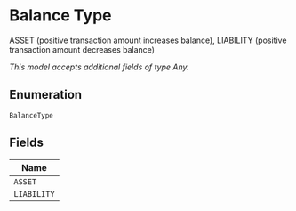 
# Balance Type

ASSET (positive transaction amount increases balance), LIABILITY (positive transaction amount decreases balance)

*This model accepts additional fields of type Any.*

## Enumeration

`BalanceType`

## Fields

| Name |
|  --- |
| `ASSET` |
| `LIABILITY` |

